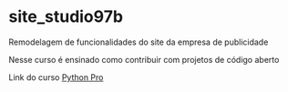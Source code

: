 # site_studio97b
Remodelagem de funcionalidades do site da empresa de publicidade

Nesse curso é ensinado como contribuir com projetos de código aberto

Link do curso [Python Pro](https://www.python.pro.br/)